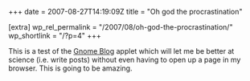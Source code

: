 +++
date = 2007-08-27T14:19:09Z
title = "Oh god the procrastination"

[extra]
wp_rel_permalink = "/2007/08/oh-god-the-procrastination/"
wp_shortlink = "/?p=4"
+++

This is a test of the [Gnome Blog](http://www.gnome.org/~seth/gnome-blog/)
applet which will let me be better at science (i.e. write posts) without even
having to open up a page in my browser. This is going to be amazing.
